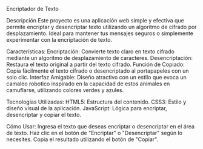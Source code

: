 Encriptador de Texto

Descripción
Este proyecto es una aplicación web simple y efectiva que permite encriptar y desencriptar texto utilizando un algoritmo de cifrado por desplazamiento. Ideal para mantener tus mensajes seguros o simplemente experimentar con la encriptación de texto.

Características:
Encriptación: Convierte texto claro en texto cifrado mediante un algoritmo de desplazamiento de caracteres.
Desencriptación: Restaura el texto original a partir del texto cifrado.
Función de Copiado: Copia fácilmente el texto cifrado o desencriptado al portapapeles con un solo clic.
Interfaz Amigable: Diseño atractivo con un estilo que evoca un camaleo robotico inspirado en la capacidad de estos animales en camuflarse, utilizando colores verdes y azules.

Tecnologías Utilizadas:
HTML5: Estructura del contenido.
CSS3: Estilo y diseño visual de la aplicación.
JavaScript: Lógica para encriptar, desencriptar y copiar el texto.

Cómo Usar:
Ingresa el texto que deseas encriptar o desencriptar en el área de texto.
Haz clic en el botón de "Encriptar" o "Desencriptar" según lo necesites.
Copia el resultado utilizando el botón de "Copiar".
